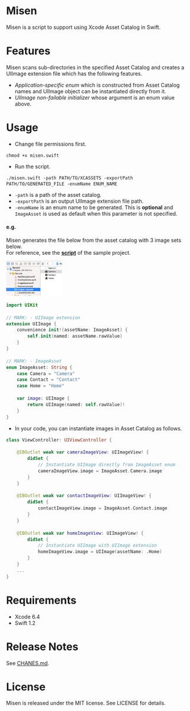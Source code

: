 # Misen
Misen is a script to support using Xcode Asset Catalog in Swift.  

# Features
Misen scans sub-directories in the specified Asset Catalog and creates a UIImage extension file which has the following features.
- *Application-specific enum* which is constructed from Asset Catalog names and UIImage object can be instantiated directly from it.
- *UIImage non-failable initializer* whose argument is an enum value above.

# Usage
- Change file permissions first.

```
chmod +x misen.swift
```
- Run the script.
```
./misen.swift -path PATH/TO/XCASSETS -exportPath PATH/TO/GENERATED_FILE -enumName ENUM_NAME
```
 - ```-path``` is a path of the asset catalog.
 - ```-exportPath``` is an output UIImage extension file path.
 - ```-enumName``` is an enum name to be generated. This is **optional** and ```ImageAsset``` is used as default when this parameter is not specified.


#### e.g.
Misen generates the file below from the asset catalog with 3 image sets below.  
For reference, see the [**script**](Sample/generate.sh) of the sample project.

<img src="images/asset-catalog.png" width="30%" height="30%">

```swift
import UIKit

// MARK: - UIImage extension
extension UIImage {
    convenience init!(assetName: ImageAsset) {
        self.init(named: assetName.rawValue)
    }
}

// MARK: - ImageAsset
enum ImageAsset: String {
    case Camera = "Camera"
    case Contact = "Contact"
    case Home = "Home"

    var image: UIImage {
        return UIImage(named: self.rawValue)!
    }
}
```

- In your code, you can instantiate images in Asset Catalog as follows.

```swift
class ViewController: UIViewController {

    @IBOutlet weak var cameraImageView: UIImageView! {
        didSet {
            // Instantiate UIImage directly from ImageAsset enum
            cameraImageView.image = ImageAsset.Camera.image
        }
    }

    @IBOutlet weak var contactImageView: UIImageView! {
        didSet {
            contactImageView.image = ImageAsset.Contact.image
        }
    }

    @IBOutlet weak var homeImageView: UIImageView! {
        didSet {
            // Instantiate UIImage with UIImage extension
            homeImageView.image = UIImage(assetName: .Home)
        }
    }
    ...
}
```

# Requirements
- Xcode 6.4
- Swift 1.2

# Release Notes
See [CHANES.md](CHANGES.md).

# License
Misen is released under the MIT license. See LICENSE for details.
